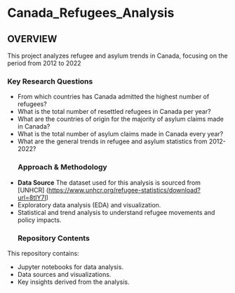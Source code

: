# Canada_Refugees_Analysis
## OVERVIEW
This project analyzes refugee and asylum trends in Canada, focusing on the period from 2012 to 2022
### Key Research Questions  
- From which countries has Canada admitted the highest number of refugees?  
- What is the total number of resettled refugees in Canada per year?  
- What are the countries of origin for the majority of asylum claims made in Canada?  
- What is the total number of asylum claims made in Canada every year?  
- What are the general trends in refugee and asylum statistics from 2012-2022?
  ### Approach & Methodology  
- **Data Source** The dataset used for this analysis is sourced from [UNHCR] (https://www.unhcr.org/refugee-statistics/download?url=8tIY7I) 
- Exploratory data analysis (EDA) and visualization.  
- Statistical and trend analysis to understand refugee movements and policy impacts.
  ### Repository Contents  
This repository contains:  
- Jupyter notebooks for data analysis.  
- Data sources and visualizations.  
- Key insights derived from the analysis.
